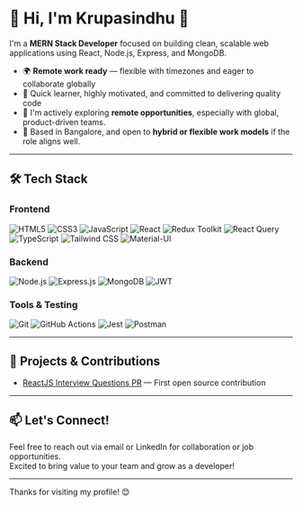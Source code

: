 # 🙏 Hi, I'm Krupasindhu 👋

I'm a **MERN Stack Developer** focused on building clean, scalable web applications using React, Node.js, Express, and MongoDB.

- 🌍 **Remote work ready** — flexible with timezones and eager to collaborate globally  
- 🚀 Quick learner, highly motivated, and committed to delivering quality code  
- 💼 I'm actively exploring **remote opportunities**, especially with global, product-driven teams.  
- 📍 Based in Bangalore, and open to **hybrid or flexible work models** if the role aligns well.  
  
---

## 🛠️ Tech Stack

### Frontend
![HTML5](https://img.shields.io/badge/-HTML5-E34F26?style=flat&logo=html5&logoColor=white)
![CSS3](https://img.shields.io/badge/-CSS3-1572B6?style=flat&logo=css3&logoColor=white)
![JavaScript](https://img.shields.io/badge/-JavaScript-F7DF1E?style=flat&logo=javascript&logoColor=black)
![React](https://img.shields.io/badge/-React-20232A?style=flat&logo=react) 
![Redux Toolkit](https://img.shields.io/badge/-Redux_Toolkit-764ABC?style=flat&logo=redux) 
![React Query](https://img.shields.io/badge/-React_Query-FF4154?style=flat&logo=reactquery) 
![TypeScript](https://img.shields.io/badge/-TypeScript-3178C6?style=flat&logo=typescript) 
![Tailwind CSS](https://img.shields.io/badge/-Tailwind_CSS-06B6D4?style=flat&logo=tailwind-css) 
![Material-UI](https://img.shields.io/badge/-Material_UI-0081CB?style=flat&logo=material-ui) 

### Backend
![Node.js](https://img.shields.io/badge/-Node.js-43853D?style=flat&logo=node.js) 
![Express.js](https://img.shields.io/badge/-Express-000000?style=flat&logo=express) 
![MongoDB](https://img.shields.io/badge/-MongoDB-47A248?style=flat&logo=mongodb) 
![JWT](https://img.shields.io/badge/-JWT-000000?style=flat&logo=jsonwebtokens) 

### Tools & Testing
![Git](https://img.shields.io/badge/-Git-F05032?style=flat&logo=git) 
![GitHub Actions](https://img.shields.io/badge/-GitHub_Actions-2088FF?style=flat&logo=githubactions) 
![Jest](https://img.shields.io/badge/-Jest-C21325?style=flat&logo=jest) 
![Postman](https://img.shields.io/badge/-Postman-FF6C37?style=flat&logo=postman) 

---

## 🚀 Projects & Contributions

- [ReactJS Interview Questions PR](https://github.com/sudheerj/reactjs-interview-questions/pull/361) — First open source contribution  
---

## 📫 Let's Connect!

Feel free to reach out via email or LinkedIn for collaboration or job opportunities.  
Excited to bring value to your team and grow as a developer!

---

Thanks for visiting my profile! 😊
<!--
**krupsKSM/krupsKSM** is a ✨ _special_ ✨ repository because its `README.md` (this file) appears on your GitHub profile.

Here are some ideas to get you started:

- 🔭 I’m currently working on ...
- 🌱 I’m currently learning ...
- 👯 I’m looking to collaborate on ...
- 🤔 I’m looking for help with ...
- 💬 Ask me about ...
- 📫 How to reach me: ...
- 😄 Pronouns: ...
- ⚡ Fun fact: ...
-->
